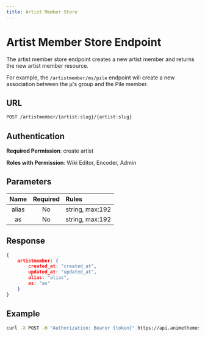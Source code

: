 ```yaml
---
title: Artist Member Store
---
```


# Artist Member Store Endpoint

The artist member store endpoint creates a new artist member and returns the new artist member resource.

For example, the `/artistmember/ms/pile` endpoint will create a new association between the μ's group and the Pile member.

## URL

```sh
POST /artistmember/{artist:slug}/{artist:slug}
```

## Authentication

**Required Permission**: create artist

**Roles with Permission**: Wiki Editor, Encoder, Admin

## Parameters

| Name  | Required | Rules           |
| :---: | :------: | :-------------- |
| alias | No       | string, max:192 |
| as    | No       | string, max:192 |

## Response

```json
{
    artistmember: {
        created_at: "created_at",
        updated_at: "updated_at",
        alias: "alias",
        as: "as"
    }
}
```

## Example

```bash
curl -X POST -H "Authorization: Bearer {token}" https://api.animethemes.moe/artistmember/ms/pile
```
